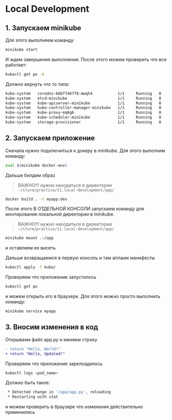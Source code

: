 # Local Development

## 1. Запускаем minikube

Для этого выполняем команду:

```bash
minikube start
```

И ждем завершения выполнения. После этого можем проверить что все работает:

```bash
kubectl get po -A
```

Должно вернуть что то типа:

```bash
kube-system   coredns-66bff467f8-mwqh4           1/1     Running   0          5m
kube-system   etcd-minikube                      1/1     Running   0          5m
kube-system   kube-apiserver-minikube            1/1     Running   0          5m
kube-system   kube-controller-manager-minikube   1/1     Running   0          5m
kube-system   kube-proxy-mq6g6                   1/1     Running   0          5m
kube-system   kube-scheduler-minikube            1/1     Running   0          5m
kube-system   storage-provisioner                1/1     Running   0         5m
```

## 2. Запускаем приложение

Сначала нужно подключиться к докеру в minikube. Для этого выполним команду:

```bash
eval $(minikube docker-env)
```

Дальше билдим образ

> ВАЖНО!!! нужно находиться в директории `~/slurm/practice/11.local-development/app/`

```bash
docker build . -t myapp:dev
```

После этого В ОТДЕЛЬНОЙ КОНСОЛИ запускаем команду для монтирования
локальной директории в minikube.

> ВАЖНО!!! нужно находиться в директории `~/slurm/practice/11.local-development/app/`

```bash
minikube mount .:/app
```

и оставляем ее висеть

Дальше возвращаемся в первую консоль и там аплаим манифесты

```bash
kubectl apply -f kube/
```

Проверяем что приложение запустилось

```bash
kubectl get po
```

и можем открыть его в браузере. Для этого можно просто выполнить команду:

```bash
minikube service myapp
```

## 3. Вносим изменения в код

Открываем файл app.py
и меняем строку

```diff
- return "Hello, World!"
+ return "Hello, Updated!"
```
Проверяем что приложение зарелоадилось

```bash
kubectl logs <pod_name>
```

Должно быть такое:

```bash
 * Detected change in '/app/app.py', reloading
 * Restarting with stat
```

и можем проверить в браузере что изменения действительно применились
